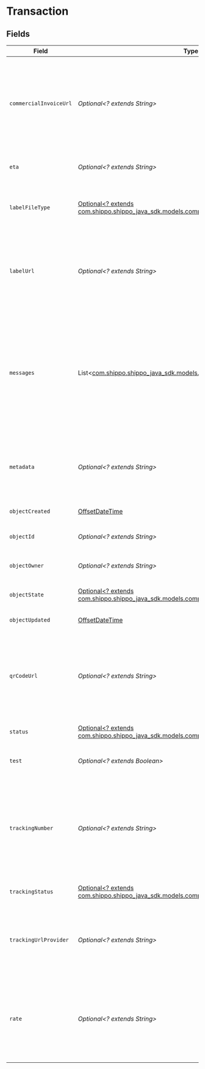 # Transaction


## Fields

| Field                                                                                                                                                                                                                               | Type                                                                                                                                                                                                                                | Required                                                                                                                                                                                                                            | Description                                                                                                                                                                                                                         | Example                                                                                                                                                                                                                             |
| ----------------------------------------------------------------------------------------------------------------------------------------------------------------------------------------------------------------------------------- | ----------------------------------------------------------------------------------------------------------------------------------------------------------------------------------------------------------------------------------- | ----------------------------------------------------------------------------------------------------------------------------------------------------------------------------------------------------------------------------------- | ----------------------------------------------------------------------------------------------------------------------------------------------------------------------------------------------------------------------------------- | ----------------------------------------------------------------------------------------------------------------------------------------------------------------------------------------------------------------------------------- |
| `commercialInvoiceUrl`                                                                                                                                                                                                              | *Optional<? extends String>*                                                                                                                                                                                                        | :heavy_minus_sign:                                                                                                                                                                                                                  | A URL pointing to the commercial invoice as a 8.5x11 inch PDF file. <br/>A value will only be returned if the Transactions has been processed successfully and if the shipment is international.                                    |                                                                                                                                                                                                                                     |
| `eta`                                                                                                                                                                                                                               | *Optional<? extends String>*                                                                                                                                                                                                        | :heavy_minus_sign:                                                                                                                                                                                                                  | The estimated time of arrival according to the carrier.                                                                                                                                                                             |                                                                                                                                                                                                                                     |
| `labelFileType`                                                                                                                                                                                                                     | [Optional<? extends com.shippo.shippo_java_sdk.models.components.LabelFileTypeEnum>](../../models/components/LabelFileTypeEnum.md)                                                                                                  | :heavy_minus_sign:                                                                                                                                                                                                                  | Print format of the <a href="https://docs.goshippo.com/docs/shipments/shippinglabelsizes/">label</a>. If empty, will use the default format set from <br/><a href="https://apps.goshippo.com/settings/labels">the Shippo dashboard.</a> | PDF_4x6                                                                                                                                                                                                                             |
| `labelUrl`                                                                                                                                                                                                                          | *Optional<? extends String>*                                                                                                                                                                                                        | :heavy_minus_sign:                                                                                                                                                                                                                  | A URL pointing directly to the label in the format you've set in your settings. <br/>A value will only be returned if the Transactions has been processed successfully.                                                             | https://shippo-delivery.s3.amazonaws.com/70ae8117ee1749e393f249d5b77c45e0.pdf?Signature=vDw1ltcyGveVR1OQoUDdzC43BY8%3D&Expires=1437093830&AWSAccessKeyId=AKIAJTHP3LLFMYAWALIA                                                       |
| `messages`                                                                                                                                                                                                                          | List<[com.shippo.shippo_java_sdk.models.components.TransactionMessages](../../models/components/TransactionMessages.md)>                                                                                                            | :heavy_minus_sign:                                                                                                                                                                                                                  | An array containing elements of the following schema:<br><br/>`code` (string): an identifier for the corresponding message (not always available)<br><br/>`message` (string): a publishable message containing further information. | []                                                                                                                                                                                                                                  |
| `metadata`                                                                                                                                                                                                                          | *Optional<? extends String>*                                                                                                                                                                                                        | :heavy_minus_sign:                                                                                                                                                                                                                  | A string of up to 100 characters that can be filled with any additional information you want to <br/>attach to the object.                                                                                                          |                                                                                                                                                                                                                                     |
| `objectCreated`                                                                                                                                                                                                                     | [OffsetDateTime](https://docs.oracle.com/javase/8/docs/api/java/time/OffsetDateTime.html)                                                                                                                                           | :heavy_minus_sign:                                                                                                                                                                                                                  | Date and time of Transaction creation.                                                                                                                                                                                              |                                                                                                                                                                                                                                     |
| `objectId`                                                                                                                                                                                                                          | *Optional<? extends String>*                                                                                                                                                                                                        | :heavy_minus_sign:                                                                                                                                                                                                                  | Unique identifier of the given Transaction object.                                                                                                                                                                                  | 915d94940ea54c3a80cbfa328722f5a1                                                                                                                                                                                                    |
| `objectOwner`                                                                                                                                                                                                                       | *Optional<? extends String>*                                                                                                                                                                                                        | :heavy_minus_sign:                                                                                                                                                                                                                  | Username of the user who created the Transaction object.                                                                                                                                                                            | shippotle@shippo.com                                                                                                                                                                                                                |
| `objectState`                                                                                                                                                                                                                       | [Optional<? extends com.shippo.shippo_java_sdk.models.components.ObjectStateEnum>](../../models/components/ObjectStateEnum.md)                                                                                                      | :heavy_minus_sign:                                                                                                                                                                                                                  | Indicates the validity of the enclosing object                                                                                                                                                                                      |                                                                                                                                                                                                                                     |
| `objectUpdated`                                                                                                                                                                                                                     | [OffsetDateTime](https://docs.oracle.com/javase/8/docs/api/java/time/OffsetDateTime.html)                                                                                                                                           | :heavy_minus_sign:                                                                                                                                                                                                                  | Date and time of last Transaction update.                                                                                                                                                                                           |                                                                                                                                                                                                                                     |
| `qrCodeUrl`                                                                                                                                                                                                                         | *Optional<? extends String>*                                                                                                                                                                                                        | :heavy_minus_sign:                                                                                                                                                                                                                  | A URL pointing directly to the QR code in PNG format. <br/>A value will only be returned if requested using qr_code_requested flag and the carrier provides such an option.                                                         | https://shippo-delivery.s3.amazonaws.com/96_qr_code.pdf?Signature=PEdWrp0mFWAGwJp7FW3b%2FeA2eyY%3D&Expires=1385930652&AWSAccessKeyId=AKIAJTHP3LLFMYAWALIA                                                                           |
| `status`                                                                                                                                                                                                                            | [Optional<? extends com.shippo.shippo_java_sdk.models.components.TransactionStatusEnum>](../../models/components/TransactionStatusEnum.md)                                                                                          | :heavy_minus_sign:                                                                                                                                                                                                                  | Indicates the status of the Transaction.                                                                                                                                                                                            | SUCCESS                                                                                                                                                                                                                             |
| `test`                                                                                                                                                                                                                              | *Optional<? extends Boolean>*                                                                                                                                                                                                       | :heavy_minus_sign:                                                                                                                                                                                                                  | Indicates whether the object has been created in test mode.                                                                                                                                                                         |                                                                                                                                                                                                                                     |
| `trackingNumber`                                                                                                                                                                                                                    | *Optional<? extends String>*                                                                                                                                                                                                        | :heavy_minus_sign:                                                                                                                                                                                                                  | The carrier-specific tracking number that can be used to track the Shipment. <br/>A value will only be returned if the Rate is for a trackable Shipment and if the Transactions has been processed successfully.                    | 9499907123456123456781                                                                                                                                                                                                              |
| `trackingStatus`                                                                                                                                                                                                                    | [Optional<? extends com.shippo.shippo_java_sdk.models.components.TrackingStatusEnum>](../../models/components/TrackingStatusEnum.md)                                                                                                | :heavy_minus_sign:                                                                                                                                                                                                                  | Indicates the high level status of the shipment.                                                                                                                                                                                    | DELIVERED                                                                                                                                                                                                                           |
| `trackingUrlProvider`                                                                                                                                                                                                               | *Optional<? extends String>*                                                                                                                                                                                                        | :heavy_minus_sign:                                                                                                                                                                                                                  | A link to track this item on the carrier-provided tracking website. <br/>A value will only be returned if tracking is available and the carrier provides such a service.                                                            | https://tools.usps.com/go/TrackConfirmAction_input?origTrackNum=9499907123456123456781                                                                                                                                              |
| `rate`                                                                                                                                                                                                                              | *Optional<? extends String>*                                                                                                                                                                                                        | :heavy_minus_sign:                                                                                                                                                                                                                  | ID of the Rate object for which a Label has to be obtained. <br/>Please note that only rates that are not older than 7 days can be purchased in order to ensure up-to-date pricing.                                                 | ec9f0d3adc9441449c85d315f0997fd5                                                                                                                                                                                                    |